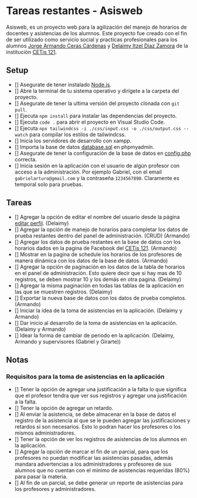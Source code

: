 # Tareas restantes - Asisweb

Asisweb, es un proyecto web para la agilización del manejo de horarios de docentes y asistencias de los alumnos. Este proyecto fue creado con el fin de ser utilizado como servicio social y practicas profesionales para los alumnos [Jorge Armando Ceras Cárdenas](https://github.com/armandodev) y [Delaimy Itzel Diaz Zamora](https://github.com/Delaimy) de la institución [CETis 121](https://www.cetis121.edu.mx/).

## Setup

- [] Asegurate de tener instalado [Node.js](https://nodejs.org/es/).
- [] Abre la terminal de tu sistema operativo y dirígete a la carpeta del proyecto.
- [] Asegurate de tener la ultima versión del proyecto clonada con `git pull`.
- [] Ejecuta `npm install` para instalar las dependencias del proyecto.
- [] Ejecuta `code .` para abrir el proyecto en Visual Studio Code.
- [] Ejecuta `npx tailwindcss -i ./css/input.css -o ./css/output.css --watch` para compilar los estilos de tailwindcss.
- [] Inicia los servidores de desarrollo con xampp.
- [] Importa la base de datos [database.sql](./api/db/database.sql) en phpmyadmin.
- [] Asegurate de tener la configuración de la base de datos en [config.php](./api/db/utils.php) correcta.
- [] Inicia sesión en la aplicación con el usuario de algún profesor con acceso a la administración. Por ejemplo Gabriel, con el email `gabrielarturo@gmail.com` y la contraseña `1234567890`. Claramente es temporal solo para pruebas.

## Tareas

- [] Agregar la opción de editar el nombre del usuario desde la página [editar perfil](./edit-profile.php). (Delaimy)
- [] Agregar la opción de manejo de horarios para completar los datos de prueba restantes dentro del panel de administración. (CRUD) (Armando)
- [] Agregar los datos de prueba restantes en la base de datos con los horarios dados en la pagina de Facebook del [CETis 121](https://www.facebook.com/media/set/?set=a.671046351718037&type=3). (Armando)
- [] Mostrar en la pagina de schedule los horarios de los profesores de manera dinámica con los datos de la base de datos. (Armando)
- [] Agregar la opción de paginación en los datos de la tabla de horarios en el panel de administración. Esto quiere decir que si hay mas de 10 registros, se deben mostrar 10 y los demás en otra pagina. (Delaimy)
- [] Agregar la misma paginación en todas las tablas de la aplicación en las que se muestren registros. (Delaimy)
- [] Exportar la nueva base de datos con los datos de prueba completos. (Armando)
- [] Iniciar la idea de la toma de asistencias en la aplicación. (Delaimy y Armando)
- [] Dar inicio al desarrollo de la toma de asistencias en la aplicación. (Delaimy y Armando)
- [] Idear la forma de cambiar de periodo en la aplicación. (Delaimy, Armando y supervisores (Gabriel y Girarte))

## Notas

### Requisitos para la toma de asistencias en la aplicación

- [] Tener la opción de agregar una justificación a la falta lo que significa que el profesor tendra que ver sus registros y agregar una justificación a la falta.
- [] Tener la opción de agregar un retardo.
- [] Al enviar la asistencia, se debe almacenar en la base de datos el registro de la asistencia al que se le pueden agregar las justificaciones y retardos si son necesarios. Esto lo podran hacer los profesores o los mismos administradores.
- [] Tener la opción de ver los registros de asistencias de los alumnos en la aplicación.
- [] Agregar la opción de marcar el fin de un parcial, para que los profesores no puedan modificar las asistencias pasadas, además mandara advertencias a los administradores y profesores de sus alumnos que no cuentan con el minimo de asistencias requeridas (80%) para pasar la materia.
- [] Al fin de un parcial, se debe generar un reporte de asistencias para los profesores y administradores.
